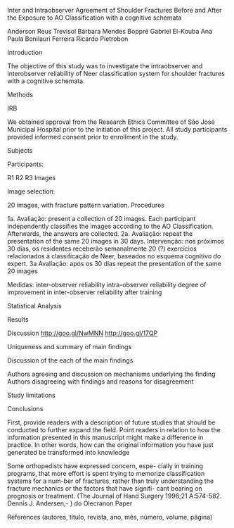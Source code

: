 Inter and Intraobserver Agreement of Shoulder Fractures Before and After the Exposure to AO Classification with a cognitive schemata


Anderson Reus Trevisol
Bárbara Mendes Boppré
Gabriel El-Kouba
Ana Paula Bonilauri Ferreira
Ricardo Pietrobon

Introduction





The objective of this study was to investigate the intraobserver and interobserver reliability of Neer classification system for shoulder fractures with a cognitive schemata.


Methods

IRB

We obtained approval from the Research Ethics Committee of São José Municipal Hospital  prior to the initiation of this project.  All study participants provided informed consent prior to enrollment in the study.

Subjects

 Participants:

R1
R2
R3 
 Images
 
Image selection:

20 images, with fracture pattern variation.
 Procedures

1a. Avaliação: present a collection of 20 images. Each participant independently classifies the images according to the AO Classification. Afterwards, the answers are collected.
2a. Avaliação: repeat the presentation of the same 20 images in 30 days.
Intervenção: nos próximos 30 dias, os residentes receberão semanalmente 20 (?) exercícios relacionados à classificação de Neer, baseados no esquema cognitivo do expert.
3a Avaliação: após os 30 dias repeat the presentation of the same 20 images 


Medidas:
inter-observer reliability
intra-observer reliability
degree of improvement in inter-observer reliability after training
 
   
 Statistical Analysis

Results

Discussion
http://goo.gl/NwMNN
http://goo.gl/17QP

Uniqueness and summary of main findings


Discussion of the each of the main findings

Authors agreeing and discussion on mechanisms underlying the finding
Authors disagreeing with findings and reasons for disagreement


Study limitations



Conclusions

First, provide readers with a description of future studies that should be conducted to further expand the field.
Point readers in relation to how the information presented in this manuscript might make a difference in practice.  In other words, how can the original information you have just generated be transformed into knowledge

                        
Some orthopedists have expressed concern, espe- cially in training programs, that more effort is spent trying to memorize classification systems for a num-ber of fractures, rather than truly understanding the fracture mechanics or the factors that have signifi- cant bearing on prognosis or treatment.  (The Journal of Hand Surgery 1996;21 A:574-582. Dennis J. Andersen,- ) do Olecranon Paper


References
(autores, título, revista, ano, mês, número, volume, página)
